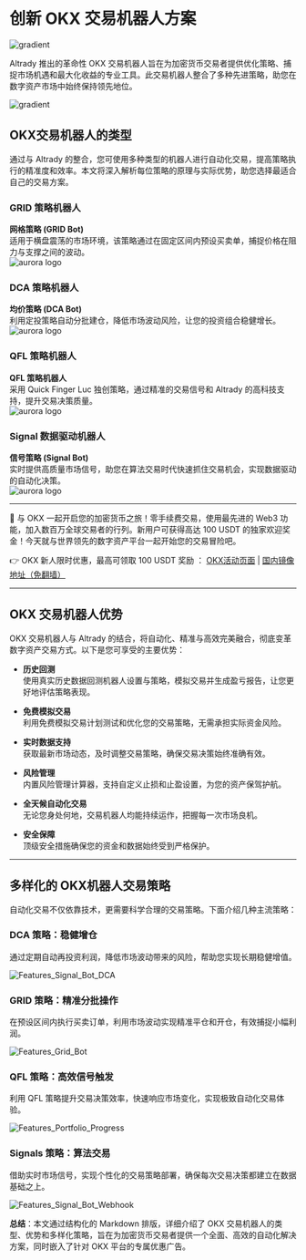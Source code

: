 # 创新 OKX 交易机器人方案

![gradient](&w=3840&q=75)

Altrady 推出的革命性 OKX 交易机器人旨在为加密货币交易者提供优化策略、捕捉市场机遇和最大化收益的专业工具。此交易机器人整合了多种先进策略，助您在数字资产市场中始终保持领先地位。

![gradient](&w=3840&q=75)

## OKX交易机器人的类型

通过与 Altrady 的整合，您可使用多种类型的机器人进行自动化交易，提高策略执行的精准度和效率。本文将深入解析每位策略的原理与实际优势，助您选择最适合自己的交易方案。

### GRID 策略机器人

**网格策略 (GRID Bot)**  
适用于横盘震荡的市场环境，该策略通过在固定区间内预设买卖单，捕捉价格在阻力与支撑之间的波动。  
![aurora logo](https://altrady-strapi.s3.eu-west-1.amazonaws.com/aurora_logo_small_5c3b15c911.svg)

### DCA 策略机器人

**均价策略 (DCA Bot)**  
利用定投策略自动分批建仓，降低市场波动风险，让您的投资组合稳健增长。  
![aurora logo](https://altrady-strapi.s3.eu-west-1.amazonaws.com/aurora_logo_small_5c3b15c911.svg)

### QFL 策略机器人

**QFL 策略机器人**  
采用 Quick Finger Luc 独创策略，通过精准的交易信号和 Altrady 的高科技支持，提升交易决策质量。  
![aurora logo](https://altrady-strapi.s3.eu-west-1.amazonaws.com/aurora_logo_small_5c3b15c911.svg)

### Signal 数据驱动机器人

**信号策略 (Signal Bot)**  
实时提供高质量市场信号，助您在算法交易时代快速抓住交易机会，实现数据驱动的自动化决策。  
![aurora logo](https://altrady-strapi.s3.eu-west-1.amazonaws.com/aurora_logo_small_5c3b15c911.svg)

---

🚀 与 OKX 一起开启您的加密货币之旅！零手续费交易，使用最先进的 Web3 功能，加入数百万全球交易者的行列。新用户可获得高达 100 USDT 的独家欢迎奖金！今天就与世界领先的数字资产平台一起开始您的交易冒险吧。

👉 OKX 新人限时优惠，最高可领取 100 USDT 奖励 ： [OKX活动页面](https://bit.ly/OKXe) | [国内镜像地址（免翻墙）](https://bit.ly/okX)

---

## OKX 交易机器人优势

OKX 交易机器人与 Altrady 的结合，将自动化、精准与高效完美融合，彻底变革数字资产交易方式。以下是您可享受的主要优势：

- **历史回测**  
  使用真实历史数据回测机器人设置与策略，模拟交易并生成盈亏报告，让您更好地评估策略表现。
  
- **免费模拟交易**  
  利用免费模拟交易计划测试和优化您的交易策略，无需承担实际资金风险。
  
- **实时数据支持**  
  获取最新市场动态，及时调整交易策略，确保交易决策始终准确有效。
  
- **风险管理**  
  内置风险管理计算器，支持自定义止损和止盈设置，为您的资产保驾护航。

- **全天候自动化交易**  
  无论您身处何地，交易机器人均能持续运作，把握每一次市场良机。

- **安全保障**  
  顶级安全措施确保您的资金和数据始终受到严格保护。

---

## 多样化的 OKX机器人交易策略

自动化交易不仅依靠技术，更需要科学合理的交易策略。下面介绍几种主流策略：

### DCA 策略：稳健增仓

通过定期自动再投资利润，降低市场波动带来的风险，帮助您实现长期稳健增值。

![Features_Signal_Bot_DCA](&w=3840&q=75)

### GRID 策略：精准分批操作

在预设区间内执行买卖订单，利用市场波动实现精准平仓和开仓，有效捕捉小幅利润。

![Features_Grid_Bot](&w=3840&q=75)

### QFL 策略：高效信号触发

利用 QFL 策略提升交易决策效率，快速响应市场变化，实现极致自动化交易体验。

![Features_Portfolio_Progress](&w=3840&q=75)

### Signals 策略：算法交易

借助实时市场信号，实现个性化的交易策略部署，确保每次交易决策都建立在数据基础之上。

![Features_Signal_Bot_Webhook](&w=3840&q=75)


<!-- 关键词：OKX交易机器人，自动化交易，网格策略，DCA策略，QFL策略，算法交易，历史回测，风险管理，实时数据，全天候自动化 -->
  

**总结**：本文通过结构化的 Markdown 排版，详细介绍了 OKX 交易机器人的类型、优势和多样化策略，旨在为加密货币交易者提供一个全面、高效的自动化解决方案，同时嵌入了针对 OKX 平台的专属优惠广告。